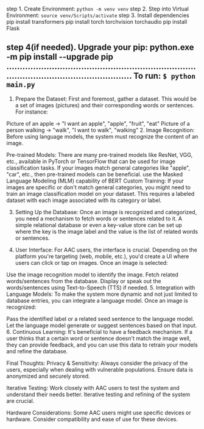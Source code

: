 step 1. Create Environment: ```python -m venv venv```
step 2. Step into Virtual Environment: ```source venv/Scripts/activate```
step 3. Install dependencies
pip install transformers
pip install torch torchvision torchaudio
pip install Flask

step 4(if needed). Upgrade your pip: python.exe -m pip install --upgrade pip
......................................................................................................................
To run: ```$ python main.py```
----------------------------------------------------------------------------------------------------------------------
1. Prepare the Dataset:
First and foremost, gather a dataset. This would be a set of images (pictures) and their corresponding words or sentences. For instance:

Picture of an apple -> "I want an apple", "apple", "fruit", "eat"
Picture of a person walking -> "walk", "I want to walk", "walking"
2. Image Recognition:
Before using language models, the system must recognize the content of an image.

Pre-trained Models:
There are many pre-trained models like ResNet, VGG, etc., available in PyTorch or TensorFlow that can be used for image classification tasks. If your images match general categories like "apple", "car", etc., then pre-trained models can be beneficial.
use the Masked Language Modeling (MLM) capability of BERT
Custom Training:
If your images are specific or don't match general categories, you might need to train an image classification model on your dataset. This requires a labeled dataset with each image associated with its category or label.

3. Setting Up the Database:
Once an image is recognized and categorized, you need a mechanism to fetch words or sentences related to it. A simple relational database or even a key-value store can be set up where the key is the image label and the value is the list of related words or sentences.

4. User Interface:
For AAC users, the interface is crucial. Depending on the platform you're targeting (web, mobile, etc.), you'd create a UI where users can click or tap on images. Once an image is selected:

Use the image recognition model to identify the image.
Fetch related words/sentences from the database.
Display or speak out the words/sentences using Text-to-Speech (TTS) if needed.
5. Integration with Language Models:
To make the system more dynamic and not just limited to database entries, you can integrate a language model. Once an image is recognized:

Pass the identified label or a related seed sentence to the language model.
Let the language model generate or suggest sentences based on that input.
6. Continuous Learning:
It's beneficial to have a feedback mechanism. If a user thinks that a certain word or sentence doesn't match the image well, they can provide feedback, and you can use this data to retrain your models and refine the database.

Final Thoughts:
Privacy & Sensitivity: Always consider the privacy of the users, especially when dealing with vulnerable populations. Ensure data is anonymized and securely stored.

Iterative Testing: Work closely with AAC users to test the system and understand their needs better. Iterative testing and refining of the system are crucial.

Hardware Considerations: Some AAC users might use specific devices or hardware. Consider compatibility and ease of use for these devices.